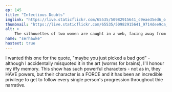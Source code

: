 ```yaml
---
ep: 145
title: "Infectious Doubts"
imglink: "https://live.staticflickr.com/65535/50982915641_c9eae35ed6_o.jpg"
thumbnail: "https://live.staticflickr.com/65535/50982915641_9714dee9ca_q.jpg"
alt: >
    The silhouettes of two women are caught in a web, facing away from each other with arched backs. The left figure has short hair and is facing a wall of eyes, the right figure has long hair and is facing black flame. Below, the web contains the words "maybe you just picked the wrong god."
name: "serhawke"
hastext: true
---
```

I wanted this one for the quote, "maybe you just picked a bad god" - although I accidentally misquoted it in the art (worms for brains), I'll honour my iffy memory. This show has such powerful characters - not as in, they HAVE powers, but their character is a FORCE and it has been an incredible privilege to get to follow every single person's progression throughout thie narrative.